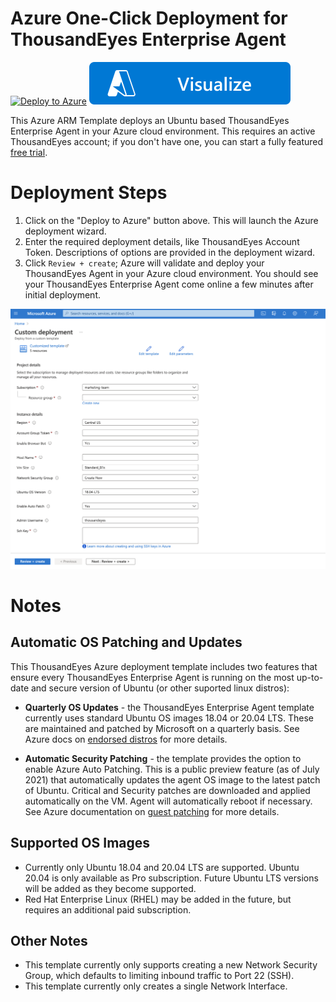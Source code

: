 # Azure One-Click Deployment for ThousandEyes Enterprise Agent
[![Deploy to Azure](https://aka.ms/deploytoazurebutton)](https://portal.azure.com/#create/Microsoft.Template/uri/https%3A%2F%2Fte-cloud-template.s3.amazonaws.com%2Fazure%2Fazuredeploy.json) [![Visualize](https://raw.githubusercontent.com/Azure/azure-quickstart-templates/master/1-CONTRIBUTION-GUIDE/images/visualizebutton.svg?sanitize=true)](http://armviz.io/#/?load=https%3A%2F%2Fte-cloud-template.s3.amazonaws.com%2Fazure%2Fazuredeploy.json)

This Azure ARM Template deploys an Ubuntu based ThousandEyes Enterprise Agent in your Azure cloud environment. This requires an active ThousandEyes account; if you don't have one, you can start a fully featured [free trial](https://www.thousandeyes.com/signup/).

# Deployment Steps

1. Click on the "Deploy to Azure" button above. This will launch the Azure deployment wizard.
2. Enter the required deployment details, like ThousandEyes Account Token. Descriptions of options are provided in the deployment wizard.
3. Click `Review + create`; Azure will validate and deploy your ThousandEyes Agent in your Azure cloud environment. You should see your ThousandEyes Enterprise Agent come online a few minutes after initial deployment.

![picture 1](./images/57252ba845e791d0f78f91238c56c25595d11b559a213b643735cf0eeb44b586.png)

# Notes
## Automatic OS Patching and Updates
This ThousandEyes Azure deployment template includes two features that ensure every ThousandEyes Enterprise Agent is running on the most up-to-date and secure version of Ubuntu (or other suported linux distros):

* **Quarterly OS Updates** - the ThousandEyes Enterprise Agent template currently uses standard Ubuntu OS images 18.04 or 20.04 LTS. These are maintained and patched by Microsoft on a quarterly basis. See Azure docs on [endorsed distros](https://docs.microsoft.com/en-us/azure/virtual-machines/linux/endorsed-distros) for more details. 
  
* **Automatic Security Patching** - the template provides the option to enable Azure Auto Patching. This is a public preview feature (as of July 2021) that automatically updates the agent OS image to the latest patch of Ubuntu. Critical and Security patches are downloaded and applied automatically on the VM. Agent will automatically reboot if necessary. See Azure documentation on [guest patching](https://docs.microsoft.com/en-us/azure/virtual-machines/automatic-vm-guest-patching) for more details.

## Supported OS Images
* Currently only Ubuntu 18.04 and 20.04 LTS are supported. Ubuntu 20.04 is only available as Pro subscription. Future Ubuntu LTS versions will be added as they become supported. 
* Red Hat Enterprise Linux (RHEL) may be added in the future, but requires an additional paid subscription.

## Other Notes
* This template currently only supports creating a new Network Security Group, which defaults to limiting inbound traffic to Port 22 (SSH). 
* This template currently only creates a single Network Interface.
